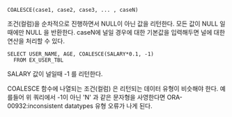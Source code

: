 ```mysql
COALESCE(case1, case2, case3, ... , caseN)
```

조건(컬럼)을 순차적으로 진행하면서 NULL이 아닌 값을 리턴한다.  모든 값이 NULL 일때에만 NULL 을 반환한다. caseN에 널일 경우에 대한 기본값을 입력해두면 널에 대한 연산을 처리할 수 있다. 

```mysql
SELECT USER_NAME, AGE, COALESCE(SALARY*0.1, -1) 
  FROM EX_USER_TBL 
```

SALARY 값이 널일때 -1 를 리턴한다. 

COALESCE 함수에 나열되는 조건(컬럼) 은 리턴되는 데이터 유형이 비슷해야 한다. 예를들어 위 쿼리에서 -1이 아닌 'N' 과 같은 문자형을 사영한다면  ORA-00932:inconsistent datatypes  유형 오류가 나게 된다.

